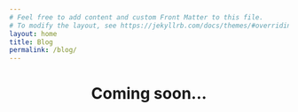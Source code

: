 ```yaml
---
# Feel free to add content and custom Front Matter to this file.
# To modify the layout, see https://jekyllrb.com/docs/themes/#overriding-theme-defaults
layout: home
title: Blog
permalink: /blog/
---
```


<div style="text-align: center;">
	<h1>Coming soon...</h1>
</div>